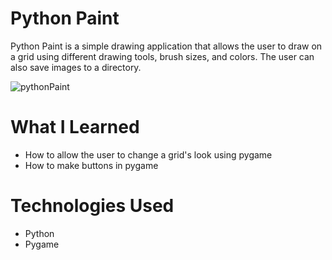 # Python Paint
Python Paint is a simple drawing application that allows the user to draw on a grid using different drawing tools, brush sizes, and colors. The user can also save images to a directory.

![pythonPaint](https://user-images.githubusercontent.com/54284594/102933403-30c25480-4470-11eb-87e6-2161a7586df2.gif)

# What I Learned
* How to allow the user to change a grid's look using pygame
* How to make buttons in pygame

# Technologies Used
* Python
* Pygame

